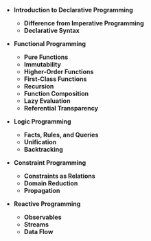 - **Introduction to Declarative Programming**

  - **Difference from Imperative Programming**
  - **Declarative Syntax**

- **Functional Programming**

  - **Pure Functions**
  - **Immutability**
  - **Higher-Order Functions**
  - **First-Class Functions**
  - **Recursion**
  - **Function Composition**
  - **Lazy Evaluation**
  - **Referential Transparency**

- **Logic Programming**

  - **Facts, Rules, and Queries**
  - **Unification**
  - **Backtracking**

- **Constraint Programming**

  - **Constraints as Relations**
  - **Domain Reduction**
  - **Propagation**

- **Reactive Programming**
  - **Observables**
  - **Streams**
  - **Data Flow**
